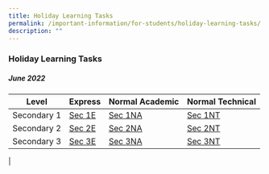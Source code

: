 ```yaml
---
title: Holiday Learning Tasks
permalink: /important-information/for-students/holiday-learning-tasks/
description: ""
---
```


### **Holiday Learning Tasks**
##### **June 2022**

| Level | Express | Normal Academic | Normal Technical |
|---|---|---|---|
| Secondary 1 | [Sec 1E](/files/1e.pdf) | [Sec 1NA](/files/1na.pdf) | [Sec 1NT](/files/1nt.pdf) |
| Secondary 2 | [Sec 2E](/files/2e.pdf)  | [Sec 2NA](/files/2na.pdf) | [Sec 2NT](/files/2nt.pdf)  |
| Secondary 3 | [Sec 3E](/files/3e.pdf) | [Sec 3NA](/files/3na.pdf) | [Sec 3NT](/files/3nt.pdf) |
|









